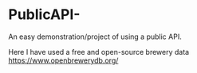 # PublicAPI-
An easy demonstration/project of using a public API.

Here I have used a free and open-source brewery data 
https://www.openbrewerydb.org/
